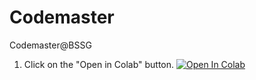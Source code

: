 # Codemaster
Codemaster@BSSG
1. Click on the "Open in Colab" button.
<a href="https://colab.research.google.com/github/menecho007/gcolab-mine/blob/master/All_in_One_1_9_1.ipynb" target="_parent\"><img src="https://colab.research.google.com/assets/colab-badge.svg" alt="Open In Colab"/></a>
